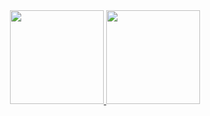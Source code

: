 <div align="center">
  <a href="https://github.com/ArthurKaJL">
  <img height="150em" src="https://github-readme-stats.vercel.app/api?username=ArthurKaJL&show_icons=true&theme=merko&include_all_commits=true&count_private=true"/>
  <img height="150em" src="https://github-readme-stats.vercel.app/api/top-langs/?username=ArthurKaJL&layout=compact&langs_count=7&theme=merko&card_width=200em"/>
</div>
